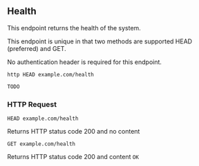 ## Health
This endpoint returns the health of the system.

This endpoint is unique in that two methods are supported HEAD (preferred) and GET.

No authentication header is required for this endpoint.

```shell
http HEAD example.com/health
```

```javascript
TODO
```

### HTTP Request

`HEAD example.com/health`

Returns HTTP status code 200 and no content

`GET example.com/health`

Returns HTTP status code 200 and content `OK`

